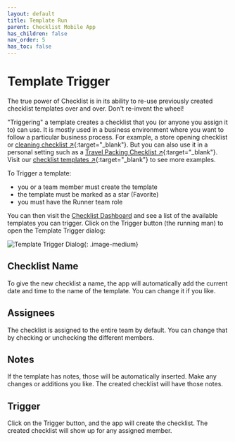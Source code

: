 ```yaml
---
layout: default
title: Template Run
parent: Checklist Mobile App
has_children: false
nav_order: 5
has_toc: false
---
```


# Template Trigger
The true power of Checklist is in its ability to re-use previously created checklist templates over and over. Don't re-invent the wheel!

"Triggering" a template creates a checklist that you (or anyone you assign it to) can use. It is mostly used in a business environment where you want to follow a particular business process. For example, a store opening checklist or [cleaning checklist ↗](https://checklist.com/cleaning-checklist){:target="\_blank"}. But you can also use it in a personal setting such as a [Travel Packing Checklist ↗](https://checklist.com/travel-checklist){:target="\_blank"}. Visit our [checklist templates ↗](https://checklist.com/templates){:target="\_blank"} to see more examples.

To Trigger a template:
* you or a team member must create the template
* the template must be marked as a star (Favorite)
* you must have the Runner team role

You can then visit the [Checklist Dashboard](/mobile/dashboard) and see a list of the available templates you can trigger. Click on the Trigger button (the running man) to open the Template Trigger dialog:

![Template Trigger Dialog](/assets/images/mobile/template-run.png){: .image-medium}

## Checklist Name
To give the new checklist a name, the app will automatically add the current date and time to the name of the template. You can change it if you like.

## Assignees
The checklist is assigned to the entire team by default. You can change that by checking or unchecking the different members.

## Notes
If the template has notes, those will be automatically inserted. Make any changes or additions you like. The created checklist will have those notes.

## Trigger
Click on the Trigger button, and the app will create the checklist. The created checklist will show up for any assigned member.
